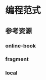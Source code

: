 # 编程范式

<!--ts-->


<!-- Created by https://github.com/ekalinin/github-markdown-toc -->
<!-- Added by: kuanhsiaokuo, at: Sun Jul 10 18:30:07 CST 2022 -->

<!--te-->

## 参考资源

### online-book

### fragment

### local